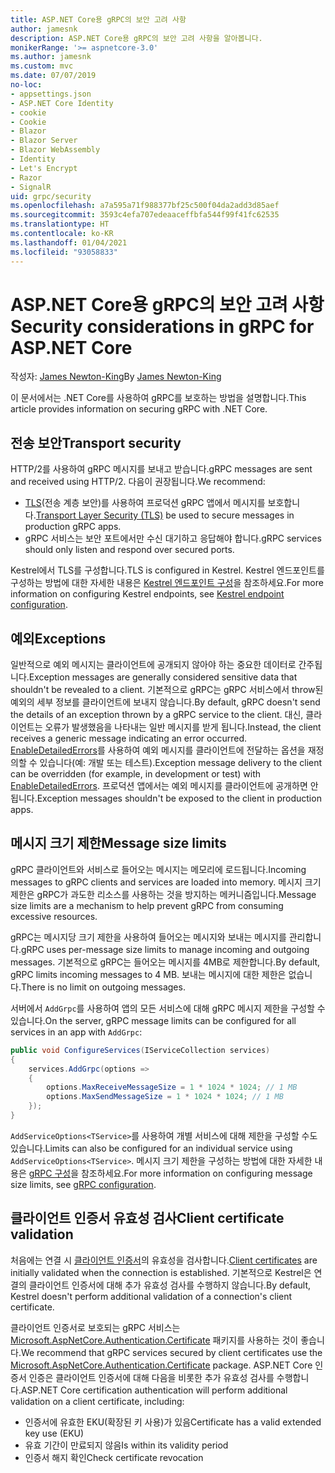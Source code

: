 ```yaml
---
title: ASP.NET Core용 gRPC의 보안 고려 사항
author: jamesnk
description: ASP.NET Core용 gRPC의 보안 고려 사항을 알아봅니다.
monikerRange: '>= aspnetcore-3.0'
ms.author: jamesnk
ms.custom: mvc
ms.date: 07/07/2019
no-loc:
- appsettings.json
- ASP.NET Core Identity
- cookie
- Cookie
- Blazor
- Blazor Server
- Blazor WebAssembly
- Identity
- Let's Encrypt
- Razor
- SignalR
uid: grpc/security
ms.openlocfilehash: a7a595a71f988377bf25c500f04da2add3d85aef
ms.sourcegitcommit: 3593c4efa707edeaaceffbfa544f99f41fc62535
ms.translationtype: HT
ms.contentlocale: ko-KR
ms.lasthandoff: 01/04/2021
ms.locfileid: "93058833"
---
```

# <a name="security-considerations-in-grpc-for-aspnet-core"></a><span data-ttu-id="75222-103">ASP.NET Core용 gRPC의 보안 고려 사항</span><span class="sxs-lookup"><span data-stu-id="75222-103">Security considerations in gRPC for ASP.NET Core</span></span>

<span data-ttu-id="75222-104">작성자: [James Newton-King](https://twitter.com/jamesnk)</span><span class="sxs-lookup"><span data-stu-id="75222-104">By [James Newton-King](https://twitter.com/jamesnk)</span></span>

<span data-ttu-id="75222-105">이 문서에서는 .NET Core를 사용하여 gRPC를 보호하는 방법을 설명합니다.</span><span class="sxs-lookup"><span data-stu-id="75222-105">This article provides information on securing gRPC with .NET Core.</span></span>

## <a name="transport-security"></a><span data-ttu-id="75222-106">전송 보안</span><span class="sxs-lookup"><span data-stu-id="75222-106">Transport security</span></span>

<span data-ttu-id="75222-107">HTTP/2를 사용하여 gRPC 메시지를 보내고 받습니다.</span><span class="sxs-lookup"><span data-stu-id="75222-107">gRPC messages are sent and received using HTTP/2.</span></span> <span data-ttu-id="75222-108">다음이 권장됩니다.</span><span class="sxs-lookup"><span data-stu-id="75222-108">We recommend:</span></span>

* <span data-ttu-id="75222-109">[TLS](https://tools.ietf.org/html/rfc5246)(전송 계층 보안)를 사용하여 프로덕션 gRPC 앱에서 메시지를 보호합니다.</span><span class="sxs-lookup"><span data-stu-id="75222-109">[Transport Layer Security (TLS)](https://tools.ietf.org/html/rfc5246) be used to secure messages in production gRPC apps.</span></span>
* <span data-ttu-id="75222-110">gRPC 서비스는 보안 포트에서만 수신 대기하고 응답해야 합니다.</span><span class="sxs-lookup"><span data-stu-id="75222-110">gRPC services should only listen and respond over secured ports.</span></span>

<span data-ttu-id="75222-111">Kestrel에서 TLS를 구성합니다.</span><span class="sxs-lookup"><span data-stu-id="75222-111">TLS is configured in Kestrel.</span></span> <span data-ttu-id="75222-112">Kestrel 엔드포인트를 구성하는 방법에 대한 자세한 내용은 [Kestrel 엔드포인트 구성](xref:fundamentals/servers/kestrel#endpoint-configuration)을 참조하세요.</span><span class="sxs-lookup"><span data-stu-id="75222-112">For more information on configuring Kestrel endpoints, see [Kestrel endpoint configuration](xref:fundamentals/servers/kestrel#endpoint-configuration).</span></span>

## <a name="exceptions"></a><span data-ttu-id="75222-113">예외</span><span class="sxs-lookup"><span data-stu-id="75222-113">Exceptions</span></span>

<span data-ttu-id="75222-114">일반적으로 예외 메시지는 클라이언트에 공개되지 않아야 하는 중요한 데이터로 간주됩니다.</span><span class="sxs-lookup"><span data-stu-id="75222-114">Exception messages are generally considered sensitive data that shouldn't be revealed to a client.</span></span> <span data-ttu-id="75222-115">기본적으로 gRPC는 gRPC 서비스에서 throw된 예외의 세부 정보를 클라이언트에 보내지 않습니다.</span><span class="sxs-lookup"><span data-stu-id="75222-115">By default, gRPC doesn't send the details of an exception thrown by a gRPC service to the client.</span></span> <span data-ttu-id="75222-116">대신, 클라이언트는 오류가 발생했음을 나타내는 일반 메시지를 받게 됩니다.</span><span class="sxs-lookup"><span data-stu-id="75222-116">Instead, the client receives a generic message indicating an error occurred.</span></span> <span data-ttu-id="75222-117">[EnableDetailedErrors](xref:grpc/configuration#configure-services-options)를 사용하여 예외 메시지를 클라이언트에 전달하는 옵션을 재정의할 수 있습니다(예: 개발 또는 테스트).</span><span class="sxs-lookup"><span data-stu-id="75222-117">Exception message delivery to the client can be overridden (for example, in development or test) with [EnableDetailedErrors](xref:grpc/configuration#configure-services-options).</span></span> <span data-ttu-id="75222-118">프로덕션 앱에서는 예외 메시지를 클라이언트에 공개하면 안 됩니다.</span><span class="sxs-lookup"><span data-stu-id="75222-118">Exception messages shouldn't be exposed to the client in production apps.</span></span>

## <a name="message-size-limits"></a><span data-ttu-id="75222-119">메시지 크기 제한</span><span class="sxs-lookup"><span data-stu-id="75222-119">Message size limits</span></span>

<span data-ttu-id="75222-120">gRPC 클라이언트와 서비스로 들어오는 메시지는 메모리에 로드됩니다.</span><span class="sxs-lookup"><span data-stu-id="75222-120">Incoming messages to gRPC clients and services are loaded into memory.</span></span> <span data-ttu-id="75222-121">메시지 크기 제한은 gRPC가 과도한 리소스를 사용하는 것을 방지하는 메커니즘입니다.</span><span class="sxs-lookup"><span data-stu-id="75222-121">Message size limits are a mechanism to help prevent gRPC from consuming excessive resources.</span></span>

<span data-ttu-id="75222-122">gRPC는 메시지당 크기 제한을 사용하여 들어오는 메시지와 보내는 메시지를 관리합니다.</span><span class="sxs-lookup"><span data-stu-id="75222-122">gRPC uses per-message size limits to manage incoming and outgoing messages.</span></span> <span data-ttu-id="75222-123">기본적으로 gRPC는 들어오는 메시지를 4MB로 제한합니다.</span><span class="sxs-lookup"><span data-stu-id="75222-123">By default, gRPC limits incoming messages to 4 MB.</span></span> <span data-ttu-id="75222-124">보내는 메시지에 대한 제한은 없습니다.</span><span class="sxs-lookup"><span data-stu-id="75222-124">There is no limit on outgoing messages.</span></span>

<span data-ttu-id="75222-125">서버에서 `AddGrpc`를 사용하여 앱의 모든 서비스에 대해 gRPC 메시지 제한을 구성할 수 있습니다.</span><span class="sxs-lookup"><span data-stu-id="75222-125">On the server, gRPC message limits can be configured for all services in an app with `AddGrpc`:</span></span>

```csharp
public void ConfigureServices(IServiceCollection services)
{
    services.AddGrpc(options =>
    {
        options.MaxReceiveMessageSize = 1 * 1024 * 1024; // 1 MB
        options.MaxSendMessageSize = 1 * 1024 * 1024; // 1 MB
    });
}
```

<span data-ttu-id="75222-126">`AddServiceOptions<TService>`를 사용하여 개별 서비스에 대해 제한을 구성할 수도 있습니다.</span><span class="sxs-lookup"><span data-stu-id="75222-126">Limits can also be configured for an individual service using `AddServiceOptions<TService>`.</span></span> <span data-ttu-id="75222-127">메시지 크기 제한을 구성하는 방법에 대한 자세한 내용은 [gRPC 구성](xref:grpc/configuration)을 참조하세요.</span><span class="sxs-lookup"><span data-stu-id="75222-127">For more information on configuring message size limits, see [gRPC configuration](xref:grpc/configuration).</span></span>

## <a name="client-certificate-validation"></a><span data-ttu-id="75222-128">클라이언트 인증서 유효성 검사</span><span class="sxs-lookup"><span data-stu-id="75222-128">Client certificate validation</span></span>

<span data-ttu-id="75222-129">처음에는 연결 시 [클라이언트 인증서](https://tools.ietf.org/html/rfc5246#section-7.4.4)의 유효성을 검사합니다.</span><span class="sxs-lookup"><span data-stu-id="75222-129">[Client certificates](https://tools.ietf.org/html/rfc5246#section-7.4.4) are initially validated when the connection is established.</span></span> <span data-ttu-id="75222-130">기본적으로 Kestrel은 연결의 클라이언트 인증서에 대해 추가 유효성 검사를 수행하지 않습니다.</span><span class="sxs-lookup"><span data-stu-id="75222-130">By default, Kestrel doesn't perform additional validation of a connection's client certificate.</span></span>

<span data-ttu-id="75222-131">클라이언트 인증서로 보호되는 gRPC 서비스는 [Microsoft.AspNetCore.Authentication.Certificate](xref:security/authentication/certauth) 패키지를 사용하는 것이 좋습니다.</span><span class="sxs-lookup"><span data-stu-id="75222-131">We recommend that gRPC services secured by client certificates use the [Microsoft.AspNetCore.Authentication.Certificate](xref:security/authentication/certauth) package.</span></span> <span data-ttu-id="75222-132">ASP.NET Core 인증서 인증은 클라이언트 인증서에 대해 다음을 비롯한 추가 유효성 검사를 수행합니다.</span><span class="sxs-lookup"><span data-stu-id="75222-132">ASP.NET Core certification authentication will perform additional validation on a client certificate, including:</span></span>

* <span data-ttu-id="75222-133">인증서에 유효한 EKU(확장된 키 사용)가 있음</span><span class="sxs-lookup"><span data-stu-id="75222-133">Certificate has a valid extended key use (EKU)</span></span>
* <span data-ttu-id="75222-134">유효 기간이 만료되지 않음</span><span class="sxs-lookup"><span data-stu-id="75222-134">Is within its validity period</span></span>
* <span data-ttu-id="75222-135">인증서 해지 확인</span><span class="sxs-lookup"><span data-stu-id="75222-135">Check certificate revocation</span></span>

